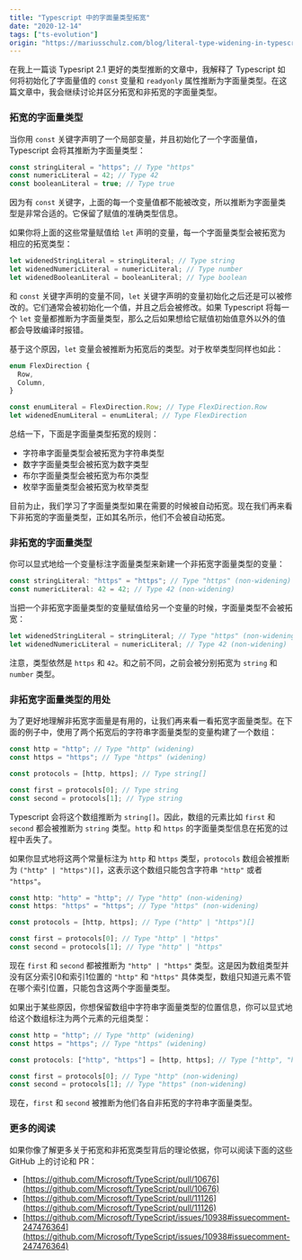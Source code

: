 ```yaml
---
title: "Typescript 中的字面量类型拓宽"
date: "2020-12-14"
tags: ["ts-evolution"]
origin: "https://mariusschulz.com/blog/literal-type-widening-in-typescript"
---
```


在我上一篇谈 Typesript 2.1 更好的类型推断的文章中，我解释了 Typescript 如何将初始化了字面量值的 `const` 变量和 `readyonly` 属性推断为字面量类型。在这篇文章中，我会继续讨论并区分拓宽和非拓宽的字面量类型。

### 拓宽的字面量类型

当你用 `const` 关键字声明了一个局部变量，并且初始化了一个字面量值，Typescript 会将其推断为字面量类型：

```ts
const stringLiteral = "https"; // Type "https"
const numericLiteral = 42; // Type 42
const booleanLiteral = true; // Type true
```

因为有 `const` 关键字，上面的每一个变量值都不能被改变，所以推断为字面量类型是非常合适的。它保留了赋值的准确类型信息。

如果你将上面的这些常量赋值给 `let` 声明的变量，每一个字面量类型会被拓宽为相应的拓宽类型：

```ts
let widenedStringLiteral = stringLiteral; // Type string
let widenedNumericLiteral = numericLiteral; // Type number
let widenedBooleanLiteral = booleanLiteral; // Type boolean
```

和 `const` 关键字声明的变量不同，`let` 关键字声明的变量初始化之后还是可以被修改的。它们通常会被初始化一个值，并且之后会被修改。如果 Typescript 将每一个 `let` 变量都推断为字面量类型，那么之后如果想给它赋值初始值意外以外的值都会导致编译时报错。

基于这个原因，`let` 变量会被推断为拓宽后的类型。对于枚举类型同样也如此：

```ts
enum FlexDirection {
  Row,
  Column,
}

const enumLiteral = FlexDirection.Row; // Type FlexDirection.Row
let widenedEnumLiteral = enumLiteral; // Type FlexDirection
```

总结一下，下面是字面量类型拓宽的规则：

- 字符串字面量类型会被拓宽为字符串类型
- 数字字面量类型会被拓宽为数字类型
- 布尔字面量类型会被拓宽为布尔类型
- 枚举字面量类型会被拓宽为枚举类型

目前为止，我们学习了字面量类型如果在需要的时候被自动拓宽。现在我们再来看下非拓宽的字面量类型，正如其名所示，他们不会被自动拓宽。

### 非拓宽的字面量类型

你可以显式地给一个变量标注字面量类型来新建一个非拓宽字面量类型的变量：

```ts
const stringLiteral: "https" = "https"; // Type "https" (non-widening)
const numericLiteral: 42 = 42; // Type 42 (non-widening)
```

当把一个非拓宽字面量类型的变量赋值给另一个变量的时候，字面量类型不会被拓宽：

```ts
let widenedStringLiteral = stringLiteral; // Type "https" (non-widening)
let widenedNumericLiteral = numericLiteral; // Type 42 (non-widening)
```

注意，类型依然是 `https` 和 `42`。和之前不同，之前会被分别拓宽为 `string` 和 `number` 类型。

### 非拓宽字面量类型的用处

为了更好地理解非拓宽字面量是有用的，让我们再来看一看拓宽字面量类型。在下面的例子中，使用了两个拓宽后的字符串字面量类型的变量构建了一个数组：

```ts
const http = "http"; // Type "http" (widening)
const https = "https"; // Type "https" (widening)

const protocols = [http, https]; // Type string[]

const first = protocols[0]; // Type string
const second = protocols[1]; // Type string
```

Typescript 会将这个数组推断为 `string[]`。因此，数组的元素比如 `first` 和 `second` 都会被推断为 `string` 类型。`http` 和 `https` 的字面量类型信息在拓宽的过程中丢失了。

如果你显式地将这两个常量标注为 `http` 和 `https` 类型，`protocols` 数组会被推断为 `("http" | "https")[]`，这表示这个数组只能包含字符串 `"http"` 或者 `"https"`。

```ts
const http: "http" = "http"; // Type "http" (non-widening)
const https: "https" = "https"; // Type "https" (non-widening)

const protocols = [http, https]; // Type ("http" | "https")[]

const first = protocols[0]; // Type "http" | "https"
const second = protocols[1]; // Type "http" | "https"
```

现在 `first` 和 `second` 都被推断为 `"http" | "https"` 类型。这是因为数组类型并没有区分索引0和索引1位置的 `"http"` 和 `"https"` 具体类型，数组只知道元素不管在哪个索引位置，只能包含这两个字面量类型。

如果出于某些原因，你想保留数组中字符串字面量类型的位置信息，你可以显式地给这个数组标注为两个元素的元组类型：

```ts
const http = "http"; // Type "http" (widening)
const https = "https"; // Type "https" (widening)

const protocols: ["http", "https"] = [http, https]; // Type ["http", "https"]

const first = protocols[0]; // Type "http" (non-widening)
const second = protocols[1]; // Type "https" (non-widening)
```

现在，`first` 和 `second` 被推断为他们各自非拓宽的字符串字面量类型。


### 更多的阅读

如果你像了解更多关于拓宽和非拓宽类型背后的理论依据，你可以阅读下面的这些 GitHub 上的讨论和 PR：

- [https://github.com/Microsoft/TypeScript/pull/10676](https://github.com/Microsoft/TypeScript/pull/10676)
- [https://github.com/Microsoft/TypeScript/pull/11126](https://github.com/Microsoft/TypeScript/pull/11126)
- [https://github.com/Microsoft/TypeScript/issues/10938#issuecomment-247476364](https://github.com/Microsoft/TypeScript/issues/10938#issuecomment-247476364)

